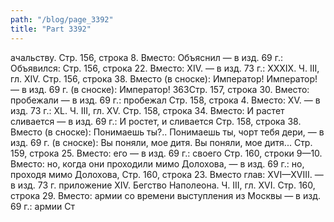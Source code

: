 ```yaml
---
path: "/blog/page_3392"
title: "Part 3392"
---
```


ачальству.
Стр. 156, строка 8.
Вместо: Объяснил — в изд. 69 г.: Объявился:
Стр. 156, строка 22.
Вместо: XIV. — в изд. 73 г.: XXXIX.
Ч. III, гл. XIV.
Стр. 156, строка 38.
Вместо (в сноске): Император! Император! — в изд. 69 г. (в сноске): Император!
363Стр. 157, строка 30.
Вместо: пробежали — в изд. 69 г.: пробежал
Стр. 158, строка 4.
Вместо: XV. — в изд. 73 г.: XL.
Ч. III, гл. XV.
Стр. 158, строка 34.
Вместо: И растет сливается — в изд. 69 г.: И ростет, и сливается
Стр. 158, строка 38.
Вместо (в сноске): Понимаешь ты?..
Понимаешь ты, чорт тебя дери, — в изд. 69 г. (в сноске): Вы поняли, мое дитя. Вы поняли, мое дитя...
Стр. 159, строка 25.
Вместо: его — в изд. 69 г.: своего
Стр. 160, строки 9—10.
Вместо: но, когда они проходили мимо Долохова, — в изд. 69 г.: но, проходя мимо Долохова,
Стр. 160, строка 23.
Вместо глав: XVI—XVIII. — в изд. 73 г. приложение XIV. Бегство Наполеона.
Ч. III, гл. XVI.
Стр. 160, строка 29.
Вместо: армии со времени выступления из Москвы — в изд. 69 г.: армии
Ст
